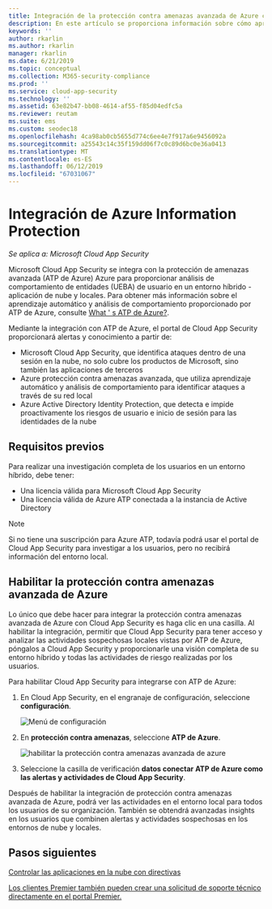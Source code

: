 ```yaml
---
title: Integración de la protección contra amenazas avanzada de Azure con Cloud App Security
description: En este artículo se proporciona información sobre cómo aprovechar la información de protección contra amenazas avanzada de Azure en Cloud App Security para la detección de riesgos híbrido.
keywords: ''
author: rkarlin
ms.author: rkarlin
manager: rkarlin
ms.date: 6/21/2019
ms.topic: conceptual
ms.collection: M365-security-compliance
ms.prod: ''
ms.service: cloud-app-security
ms.technology: ''
ms.assetid: 63e82b47-bb08-4614-af55-f85d04edfc5a
ms.reviewer: reutam
ms.suite: ems
ms.custom: seodec18
ms.openlocfilehash: 4ca98ab0cb5655d774c6ee4e7f917a6e9456092a
ms.sourcegitcommit: a25543c14c35f159dd06f7c0c89d6bc0e36a0413
ms.translationtype: MT
ms.contentlocale: es-ES
ms.lasthandoff: 06/12/2019
ms.locfileid: "67031067"
---
```

# <a name="azure-information-protection-integration"></a>Integración de Azure Information Protection

*Se aplica a: Microsoft Cloud App Security*

Microsoft Cloud App Security se integra con la protección de amenazas avanzada (ATP de Azure) Azure para proporcionar análisis de comportamiento de entidades (UEBA) de usuario en un entorno híbrido - aplicación de nube y locales. Para obtener más información sobre el aprendizaje automático y análisis de comportamiento proporcionado por ATP de Azure, consulte [What ' s ATP de Azure?](https://docs.microsoft.com/azure-advanced-threat-protection/what-is-atp).

Mediante la integración con ATP de Azure, el portal de Cloud App Security proporcionará alertas y conocimiento a partir de:
- Microsoft Cloud App Security, que identifica ataques dentro de una sesión en la nube, no solo cubre los productos de Microsoft, sino también las aplicaciones de terceros
- Azure protección contra amenazas avanzada, que utiliza aprendizaje automático y análisis de comportamiento para identificar ataques a través de su red local
- Azure Active Directory Identity Protection, que detecta e impide proactivamente los riesgos de usuario e inicio de sesión para las identidades de la nube


## <a name="prerequisites"></a>Requisitos previos

Para realizar una investigación completa de los usuarios en un entorno híbrido, debe tener:

- Una licencia válida para Microsoft Cloud App Security
- Una licencia válida de Azure ATP conectada a la instancia de Active Directory

>[!NOTE]
>Si no tiene una suscripción para Azure ATP, todavía podrá usar el portal de Cloud App Security para investigar a los usuarios, pero no recibirá información del entorno local.


## <a name="enable-azure-advanced-threat-protection"></a>Habilitar la protección contra amenazas avanzada de Azure

Lo único que debe hacer para integrar la protección contra amenazas avanzada de Azure con Cloud App Security es haga clic en una casilla. Al habilitar la integración, permitir que Cloud App Security para tener acceso y analizar las actividades sospechosas locales vistas por ATP de Azure, póngalos a Cloud App Security y proporcionarle una visión completa de su entorno híbrido y todas las actividades de riesgo realizadas por los usuarios.

Para habilitar Cloud App Security para integrarse con ATP de Azure:

1. En Cloud App Security, en el engranaje de configuración, seleccione **configuración**.
    
   ![Menú de configuración](./media/azip-system-settings.png)

1. En **protección contra amenazas**, seleccione **ATP de Azure**.
   
    ![habilitar la protección contra amenazas avanzada de azure](./media/aatp-integration.png)

3. Seleccione la casilla de verificación **datos conectar ATP de Azure como las alertas y actividades de Cloud App Security**.
 
Después de habilitar la integración de protección contra amenazas avanzada de Azure, podrá ver las actividades en el entorno local para todos los usuarios de su organización. También se obtendrá avanzadas insights en los usuarios que combinen alertas y actividades sospechosas en los entornos de nube y locales.



## <a name="next-steps"></a>Pasos siguientes 
[Controlar las aplicaciones en la nube con directivas](control-cloud-apps-with-policies.md)   

[Los clientes Premier también pueden crear una solicitud de soporte técnico directamente en el portal Premier.](https://premier.microsoft.com/)  
  
